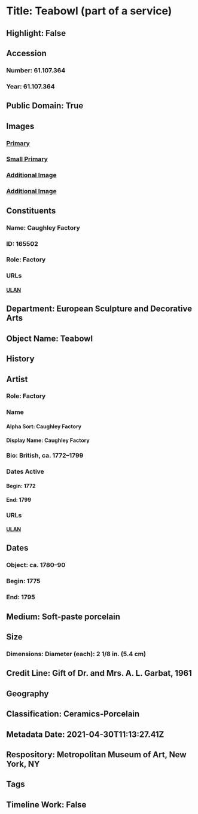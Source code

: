 # Title: Teabowl (part of a service)
## Highlight: False
## Accession
### Number: 61.107.364
### Year: 61.107.364
## Public Domain: True
## Images
### [Primary](https://images.metmuseum.org/CRDImages/es/original/DP-1063-019.jpg)
### [Small Primary](https://images.metmuseum.org/CRDImages/es/web-large/DP-1063-019.jpg)
### [Additional Image](https://images.metmuseum.org/CRDImages/es/original/DP-1063-035.jpg)
### [Additional Image](https://images.metmuseum.org/CRDImages/es/original/193257.jpg)
## Constituents
### Name: Caughley Factory
### ID: 165502
### Role: Factory
### URLs
#### [ULAN](http://vocab.getty.edu/page/ulan/500334643)
## Department: European Sculpture and Decorative Arts
## Object Name: Teabowl
## History
## Artist
### Role: Factory
### Name
#### Alpha Sort: Caughley Factory
#### Display Name: Caughley Factory
### Bio: British, ca. 1772–1799
### Dates Active
#### Begin: 1772
#### End: 1799
### URLs
#### [ULAN](http://vocab.getty.edu/page/ulan/500334643)
## Dates
### Object: ca. 1780–90
### Begin: 1775
### End: 1795
## Medium: Soft-paste porcelain
## Size
### Dimensions: Diameter (each): 2 1/8 in. (5.4 cm)
## Credit Line: Gift of Dr. and Mrs. A. L. Garbat, 1961
## Geography
## Classification: Ceramics-Porcelain
## Metadata Date: 2021-04-30T11:13:27.41Z
## Respository: Metropolitan Museum of Art, New York, NY
## Tags
## Timeline Work: False